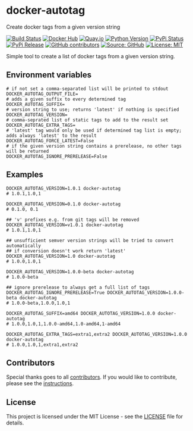 # docker-autotag

Create docker tags from a given version string

[![Build Status](https://img.shields.io/drone/build/thegeeklab/docker-autotag?logo=drone)](https://cloud.drone.io/thegeeklab/docker-autotag)
[![Docker Hub](https://img.shields.io/badge/dockerhub-latest-blue.svg?logo=docker&logoColor=white)](https://hub.docker.com/r/thegeeklab/docker-autotag)
[![Quay.io](https://img.shields.io/badge/quay-latest-blue.svg?logo=docker&logoColor=white)](https://quay.io/repository/thegeeklab/docker-autotag)
[![Python Version](https://img.shields.io/pypi/pyversions/docker-autotag.svg)](https://pypi.org/project/docker-autotag/)
[![PyPi Status](https://img.shields.io/pypi/status/docker-autotag.svg)](https://pypi.org/project/docker-autotag/)
[![PyPi Release](https://img.shields.io/pypi/v/docker-autotag.svg)](https://pypi.org/project/docker-autotag/)
[![GitHub contributors](https://img.shields.io/github/contributors/thegeeklab/docker-autotag)](https://github.com/thegeeklab/docker-autotag/graphs/contributors)
[![Source: GitHub](https://img.shields.io/badge/source-github-blue.svg?logo=github&logoColor=white)](https://github.com/thegeeklab/docker-autotag)
[![License: MIT](https://img.shields.io/github/license/thegeeklab/docker-autotag)](https://github.com/thegeeklab/docker-autotag/blob/master/LICENSE)

Simple tool to create a list of docker tags from a given version string.

## Environment variables

```Shell
# if not set a comma-separated list will be printed to stdout
DOCKER_AUTOTAG_OUTPUT_FILE=
# adds a given suffix to every determined tag
DOCKER_AUTOTAG_SUFFIX=
# version string to use; returns 'latest' if nothing is specified
DOCKER_AUTOTAG_VERSION=
# comma-seprated list of static tags to add to the result set
DOCKER_AUTOTAG_EXTRA_TAGS=
# 'latest' tag would only be used if determined tag list is empty; adds always 'latest' to the result
DOCKER_AUTOTAG_FORCE_LATEST=False
# if the given version string contains a prerelease, no other tags will be returned
DOCKER_AUTOTAG_IGNORE_PRERELEASE=False
```

## Examples

```Shell
DOCKER_AUTOTAG_VERSION=1.0.1 docker-autotag
# 1.0.1,1.0,1

DOCKER_AUTOTAG_VERSION=0.1.0 docker-autotag
# 0.1.0, 0.1

## 'v' prefixes e.g. from git tags will be removed
DOCKER_AUTOTAG_VERSION=v1.0.1 docker-autotag
# 1.0.1,1.0,1

## unsufficient semver version strings will be tried to convert automatically
## if conversion doesn't work return 'latest'
DOCKER_AUTOTAG_VERSION=1.0 docker-autotag
# 1.0.0,1.0,1

DOCKER_AUTOTAG_VERSION=1.0.0-beta docker-autotag
# 1.0.0-beta

## ignore prerelease to always get a full list of tags
DOCKER_AUTOTAG_IGNORE_PRERELEASE=True DOCKER_AUTOTAG_VERSION=1.0.0-beta docker-autotag
# 1.0.0-beta,1.0.0,1.0,1

DOCKER_AUTOTAG_SUFFIX=amd64 DOCKER_AUTOTAG_VERSION=1.0.0 docker-autotag
# 1.0.0,1.0,1,1.0.0-amd64,1.0-amd64,1-amd64

DOCKER_AUTOTAG_EXTRA_TAGS=extra1,extra2 DOCKER_AUTOTAG_VERSION=1.0.0 docker-autotag
# 1.0.0,1.0,1,extra1,extra2
```

## Contributors

Special thanks goes to all [contributors](https://github.com/thegeeklab/docker-autotag/graphs/contributors). If you would like to contribute,
please see the [instructions](https://github.com/thegeeklab/docker-autotag/blob/master/CONTRIBUTING.md).

## License

This project is licensed under the MIT License - see the [LICENSE](https://github.com/thegeeklab/docker-autotag/blob/master/LICENSE) file for details.
